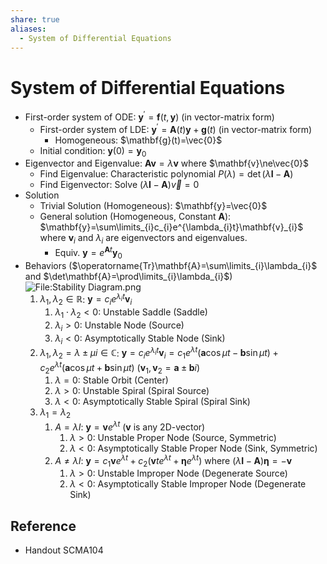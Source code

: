 ```yaml
---
share: true
aliases:
  - System of Differential Equations
---
```


# System of Differential Equations

- First-order system of ODE: $\mathbf{y}^{\prime}=\mathbf{f}(t,\mathbf{y})$ (in vector-matrix form)
	- First-order system of LDE: $\mathbf{y}^{\prime}=\mathbf{A}(t)\mathbf{y}+\mathbf{g}(t)$ (in vector-matrix form)
		- Homogeneous: $\mathbf{g}(t)=\vec{0}$
	- Initial condition: $\mathbf{y}(0)=\mathbf{y}_{0}$
- Eigenvector and Eigenvalue: $\mathbf{A}\mathbf{v}=\lambda\mathbf{v}$ where $\mathbf{v}\ne\vec{0}$
	- Find Eigenvalue: Characteristic polynomial $P(\lambda)=\det(\lambda\mathbf{I}-\mathbf{A})$
	- Find Eigenvector: Solve $(\lambda\mathbf{I}-\mathbf{A})\vec{v}=0$
- Solution
	- Trivial Solution (Homogeneous): $\mathbf{y}=\vec{0}$
	- General solution (Homogeneous, Constant $\mathbf{A}$): $\mathbf{y}=\sum\limits_{i}c_{i}e^{\lambda_{i}t}\mathbf{v}_{i}$ where $\mathbf{v}_{i}$ and $\lambda_{i}$ are eigenvectors and eigenvalues.
		- Equiv. $\mathbf{y}=e^{\mathbf{A}t}\mathbf{y}_{0}$
- Behaviors ($\operatorname{Tr}\mathbf{A}=\sum\limits_{i}\lambda_{i}$ and $\det\mathbf{A}=\prod\limits_{i}\lambda_{i}$) ![File:Stability Diagram.png](https://upload.wikimedia.org/wikipedia/commons/3/3b/Stability_Diagram.png)
	1. $\lambda_{1},\lambda_{2}\in\mathbb{R}$: $\mathbf{y}=c_{i}e^{\lambda_{i}t}\mathbf{v}_{i}$
		1. $\lambda_{1}\cdot\lambda_{2}<0$: Unstable Saddle (Saddle)
		2. $\lambda_{i}>0$: Unstable Node (Source)
		3. $\lambda_{i}<0$: Asymptotically Stable Node (Sink)
	2. $\lambda_{1},\lambda_{2}=\lambda\pm\mu i\in\mathbb{C}$: $\mathbf{y}=c_{i}e^{\lambda_{i}t}\mathbf{v}_{i}=c_{1}e^{\lambda t}(\mathbf{a}\cos\mu t-\mathbf{b}\sin\mu t)+c_{2}e^{\lambda t}(\mathbf{a}\cos\mu t+\mathbf{b}\sin\mu t)$ ($\mathbf{v}_{1},\mathbf{v}_{2}=\mathbf{a}\pm\mathbf{b}i$)
		1. $\lambda=0$: Stable Orbit (Center)
		2. $\lambda>0$: Unstable Spiral (Spiral Source)
		3. $\lambda<0$: Asymptotically Stable Spiral (Spiral Sink)
	3. $\lambda_{1}=\lambda_{2}$
		1. $A=\lambda I$: $\mathbf{y}=\mathbf{v}e^{\lambda t}$ ($\mathbf{v}$ is any 2D-vector)
			1. $\lambda>0$: Unstable Proper Node (Source, Symmetric)
			2. $\lambda<0$: Asymptotically Stable Proper Node (Sink, Symmetric)
		2. $A\ne\lambda I$: $\mathbf{y}=c_{1}\mathbf{v}e^{\lambda t}+c_{2}(\mathbf{v}te^{\lambda t}+\mathbf{\eta}e^{\lambda t})$ where $(\lambda\mathbf{I}-\mathbf{A})\mathbf{\eta}=-\mathbf{v}$
			1. $\lambda>0$: Unstable Improper Node (Degenerate Source)
			2. $\lambda<0$: Asymptotically Stable Improper Node (Degenerate Sink)

## Reference

- Handout SCMA104
